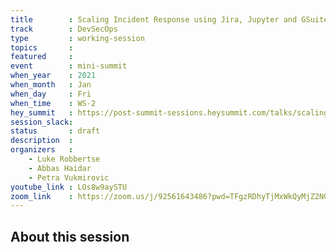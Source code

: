 ```yaml
---
title        : Scaling Incident Response using Jira, Jupyter and GSuite
track        : DevSecOps
type         : working-session
topics       :
featured     :
event        : mini-summit
when_year    : 2021
when_month   : Jan
when_day     : Fri
when_time    : WS-2
hey_summit   : https://post-summit-sessions.heysummit.com/talks/scaling-incident-response-using-jira-jupyter-and-gsuite/
session_slack:
status       : draft
description  :
organizers   :
    - Luke Robbertse
    - Abbas Haidar
    - Petra Vukmirovic
youtube_link : LOs8w9aySTU
zoom_link    : https://zoom.us/j/92561643486?pwd=TFgzRDhyTjMxWkQyMjZ2NGo5cFpWdz09
---
```


## About this session
